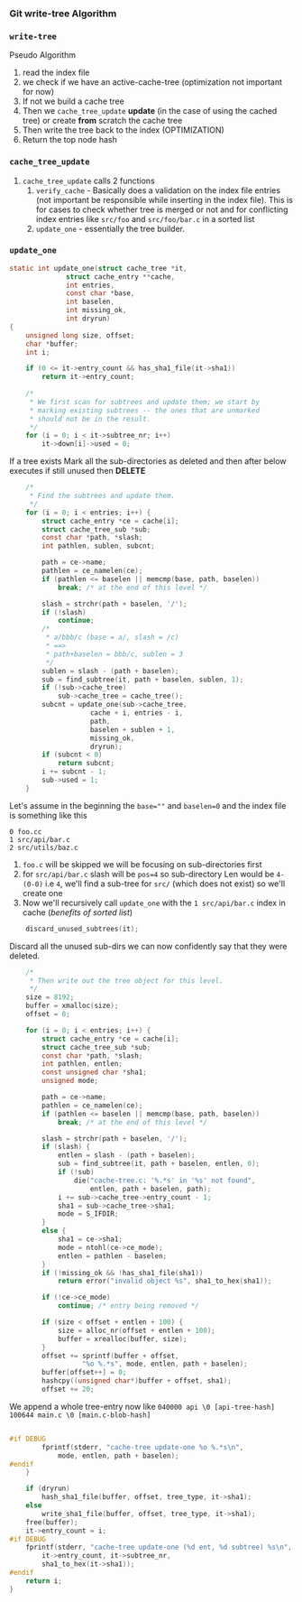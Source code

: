 ### Git write-tree Algorithm

### `write-tree`

Pseudo Algorithm

1) read the index file
2) we check if we have an active-cache-tree (optimization not important for now)
3) If not we build a cache tree
4) Then we `cache_tree_update` **update** (in the case of using the cached tree) or create **from** scratch the cache tree
5) Then write the tree back to the index (OPTIMIZATION)
6) Return the top node hash


### `cache_tree_update`

1) `cache_tree_update` calls 2 functions 
	1) `verify_cache` - Basically does a validation on the index file entries (not important be responsible while inserting in the index file). This is for cases to check whether tree is merged or not and for conflicting index entries like `src/foo` and `src/foo/bar.c` in a sorted list
	2) `update_one` - essentially the tree builder.


### `update_one`

```c
static int update_one(struct cache_tree *it,
		      struct cache_entry **cache,
		      int entries,
		      const char *base,
		      int baselen,
		      int missing_ok,
		      int dryrun)
{
	unsigned long size, offset;
	char *buffer;
	int i;

	if (0 <= it->entry_count && has_sha1_file(it->sha1))
		return it->entry_count;
	
	/*
	 * We first scan for subtrees and update them; we start by
	 * marking existing subtrees -- the ones that are unmarked
	 * should not be in the result.
	 */
	for (i = 0; i < it->subtree_nr; i++)
		it->down[i]->used = 0;
```
If a tree exists Mark all the sub-directories as deleted and then after below executes if still unused then **DELETE**

```c
	/*
	 * Find the subtrees and update them.
	 */
	for (i = 0; i < entries; i++) {
		struct cache_entry *ce = cache[i];
		struct cache_tree_sub *sub;
		const char *path, *slash;
		int pathlen, sublen, subcnt;

		path = ce->name;
		pathlen = ce_namelen(ce);
		if (pathlen <= baselen || memcmp(base, path, baselen))
			break; /* at the end of this level */

		slash = strchr(path + baselen, '/');
		if (!slash)
			continue;
		/*
		 * a/bbb/c (base = a/, slash = /c)
		 * ==>
		 * path+baselen = bbb/c, sublen = 3
		 */
		sublen = slash - (path + baselen);
		sub = find_subtree(it, path + baselen, sublen, 1);
		if (!sub->cache_tree)
			sub->cache_tree = cache_tree();
		subcnt = update_one(sub->cache_tree,
				    cache + i, entries - i,
				    path,
				    baselen + sublen + 1,
				    missing_ok,
				    dryrun);
		if (subcnt < 0)
			return subcnt;
		i += subcnt - 1;
		sub->used = 1;
	}
```

Let's assume in the beginning the `base=""` and `baselen=0` and the index file is something like this
```
0 foo.cc
1 src/api/bar.c
2 src/utils/baz.c
```
1) `foo.c` will be skipped we will be focusing on sub-directories first
2) for `src/api/bar.c` slash will be `pos=4` so sub-directory Len would be `4-(0-0)` i.e `4`, we'll find a sub-tree for `src/` (which does not exist) so we'll create one
3) Now we'll recursively call `update_one` with the `1 src/api/bar.c` index in cache (*benefits of sorted list*)

```c
	discard_unused_subtrees(it);
```
Discard all the unused sub-dirs we can now confidently say that they were deleted.


```c
	/*
	 * Then write out the tree object for this level.
	 */
	size = 8192;
	buffer = xmalloc(size);
	offset = 0;

	for (i = 0; i < entries; i++) {
		struct cache_entry *ce = cache[i];
		struct cache_tree_sub *sub;
		const char *path, *slash;
		int pathlen, entlen;
		const unsigned char *sha1;
		unsigned mode;

		path = ce->name;
		pathlen = ce_namelen(ce);
		if (pathlen <= baselen || memcmp(base, path, baselen))
			break; /* at the end of this level */

		slash = strchr(path + baselen, '/');
		if (slash) {
			entlen = slash - (path + baselen);
			sub = find_subtree(it, path + baselen, entlen, 0);
			if (!sub)
				die("cache-tree.c: '%.*s' in '%s' not found",
				    entlen, path + baselen, path);
			i += sub->cache_tree->entry_count - 1;
			sha1 = sub->cache_tree->sha1;
			mode = S_IFDIR;
		}
		else {
			sha1 = ce->sha1;
			mode = ntohl(ce->ce_mode);
			entlen = pathlen - baselen;
		}
		if (!missing_ok && !has_sha1_file(sha1))
			return error("invalid object %s", sha1_to_hex(sha1));

		if (!ce->ce_mode)
			continue; /* entry being removed */

		if (size < offset + entlen + 100) {
			size = alloc_nr(offset + entlen + 100);
			buffer = xrealloc(buffer, size);
		}
		offset += sprintf(buffer + offset,
				  "%o %.*s", mode, entlen, path + baselen);
		buffer[offset++] = 0;
		hashcpy((unsigned char*)buffer + offset, sha1);
		offset += 20;
```
We append a whole tree-entry now like
`040000 api \0 [api-tree-hash]` 
`100644 main.c \0 [main.c-blob-hash]`

```c

#if DEBUG
		fprintf(stderr, "cache-tree update-one %o %.*s\n",
			mode, entlen, path + baselen);
#endif
	}

	if (dryrun)
		hash_sha1_file(buffer, offset, tree_type, it->sha1);
	else
		write_sha1_file(buffer, offset, tree_type, it->sha1);
	free(buffer);
	it->entry_count = i;
#if DEBUG
	fprintf(stderr, "cache-tree update-one (%d ent, %d subtree) %s\n",
		it->entry_count, it->subtree_nr,
		sha1_to_hex(it->sha1));
#endif
	return i;
}
```